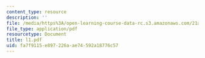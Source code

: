 ```yaml
---
content_type: resource
description: ''
file: /media/https%3A/open-learning-course-data-rc.s3.amazonaws.com/21a-212-myth-ritual-and-symbolism-spring-2004/fa7f9115e897226aae74592a18776c57_l1.pdf
file_type: application/pdf
resourcetype: Document
title: l1.pdf
uid: fa7f9115-e897-226a-ae74-592a18776c57
---
```

